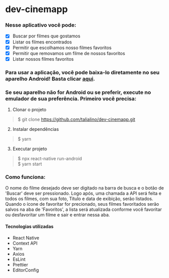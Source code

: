 # dev-cinemapp

### Nesse aplicativo você pode:

- [x] Buscar por filmes que gostamos
- [x] Listar os filmes encontrados
- [x] Permitir que escolhamos nosso filmes favoritos
- [x] Permitir que removamos um filme de nossos favoritos 
- [x] Listar nossos filmes favoritos

### Para usar a aplicação, você pode baixa-lo diretamente no seu aparelho Android! Basta clicar [aqui](https://drive.google.com/drive/u/1/folders/Jf9JNEQerwPq4A7jCHKmlGASXqrx8v8k).

### Se seu aparelho não for Android ou se preferir, execute no emulador de sua preferência. Primeiro você precisa:

 1. Clonar o projeto
> $ git clone https://github.com/talialino/dev-cinemapp.git

 2. Instalar dependências
> $ yarn

 3. Executar projeto
> $ npx react-native run-android  
> $ yarn start


### Como funciona:

O nome do filme desejado deve ser digitado na barra de busca e o botão de 'Buscar' deve ser pressionado. Logo após, uma chamada a API será feita e todos os filmes, com sua foto, Título e data de exibição, serão listados. Quando o ícone de favoritar for precionado, seus filmes favoritados serão salvos na aba de 'Favoritos', a lista será atualizada conforme você favoritar ou desfavoritar um filme e sair e entrar nessa aba.
 
#### Tecnologias utilizadas
 - React Native
 - Context API
 - Yarn
 - Axios
 - EsLint
 - Prettier
 - EditorConfig

 




